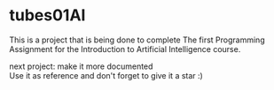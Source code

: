 # tubes01AI
This is a project that is being done to complete The first Programming Assignment for the Introduction to Artificial Intelligence course.

next project: make it more documented <br>
Use it as reference and don't forget to give it a star :)
